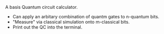 A basis Quantum circuit calculator.

 - Can apply an arbitary combination of quantm gates to n-quantum bits. 
 - "Measure" via classical simulation onto m-classical bits.
 - Print out the QC into the terminal.

